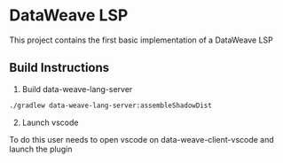 # DataWeave LSP

This project contains the first basic implementation of a DataWeave LSP

## Build Instructions

1. Build data-weave-lang-server

```bash
./gradlew data-weave-lang-server:assembleShadowDist
```

2. Launch vscode 

To do this user needs to open vscode on data-weave-client-vscode and launch the plugin